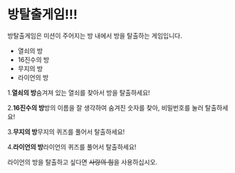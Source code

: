 # 방탈출게임!!!

방탈출게임은 미션이 주어지는 방 내에서 방을 탈출하는 게임입니다.


 * 열쇠의 방
 * 16진수의 방
 * 무지의 방
 * 라이언의 방


1.**열쇠의 방**숨겨져 있는 열쇠를 찾아서 방을 탈출하세요!

2.**16진수의 방**방의 이름을 잘 생각하여 숨겨진 숫자를 찾아, 비밀번호를 눌러 탈출하세요!

3.**무지의 방**무지의 퀴즈를 풀어서 탈출하세요!

4.**라이언의 방**라이언의 퀴즈를 풀어서 탈출하세요!


라이언의 방을 탈출하고 싶다면 ~~사랑의 힘~~을 사용하십시오.
